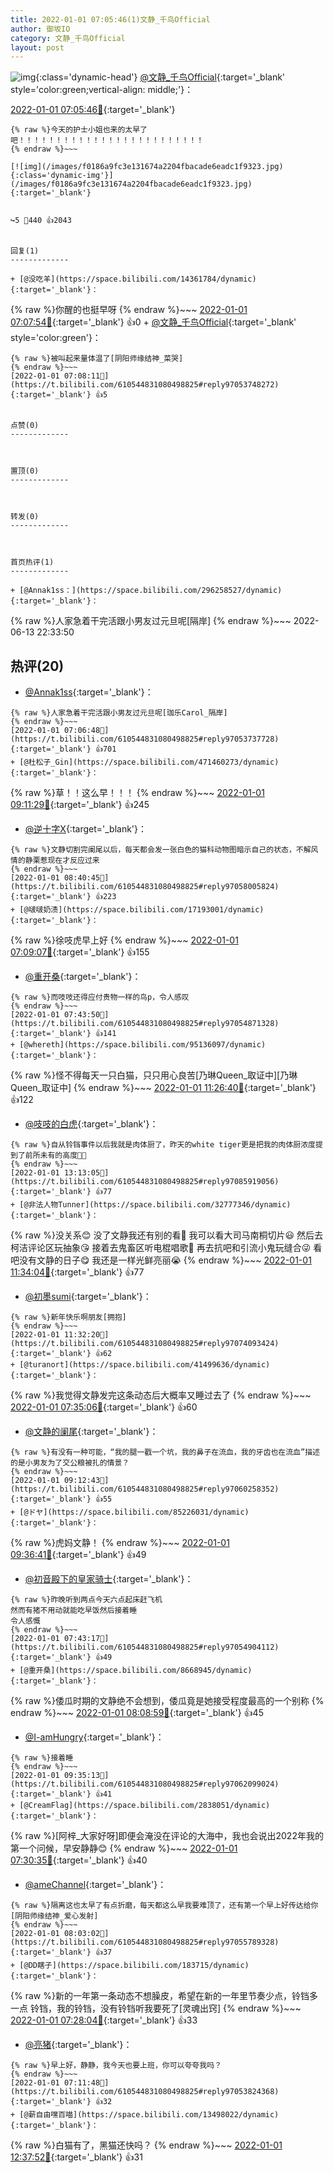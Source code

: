 ```yaml
---
title: 2022-01-01 07:05:46(1)文静_千鸟Official
author: 御坂IO
category: 文静_千鸟Official
layout: post
---
```


![img](/images/ac7482ed1b9a7f203dc68c0c4a77c488a27b108a.jpg){:class='dynamic-head'}
[@文静_千鸟Official](https://space.bilibili.com/667526012/dynamic){:target='_blank' style='color:green;vertical-align: middle;'}：

[2022-01-01 07:05:46🔗](https://t.bilibili.com/610544831080498825){:target='_blank'}

~~~
{% raw %}今天的护士小姐也来的太早了吧！！！！！！！！！！！！！！！！！！！！！！！！！
{% endraw %}~~~

[![img](/images/f0186a9fc3e131674a2204fbacade6eadc1f9323.jpg){:class='dynamic-img'}](/images/f0186a9fc3e131674a2204fbacade6eadc1f9323.jpg){:target='_blank'}


↪️5 💬440 👍2043


回复(1)
-------------

+ [@没吃羊](https://space.bilibili.com/14361784/dynamic){:target='_blank'}：
~~~
{% raw %}你醒的也挺早呀
{% endraw %}~~~
[2022-01-01 07:07:54🔗](https://t.bilibili.com/610544831080498825#reply97053788576){:target='_blank'} 👍0
    + [@文静_千鸟Official](https://space.bilibili.com/667526012/dynamic){:target='_blank' style='color:green'}：
~~~
{% raw %}被叫起来量体温了[阴阳师缘结神_菜哭]
{% endraw %}~~~
[2022-01-01 07:08:11🔗](https://t.bilibili.com/610544831080498825#reply97053748272){:target='_blank'} 👍5


点赞(0)
-------------



置顶(0)
-------------



转发(0)
-------------



首页热评(1)
-------------

+ [@Annak1ss：](https://space.bilibili.com/296258527/dynamic){:target='_blank'}：
~~~
{% raw %}人家急着干完活跟小男友过元旦呢[隔岸]
{% endraw %}~~~
2022-06-13 22:33:50


热评(20)
-------------

+ [@Annak1ss](https://space.bilibili.com/296258527/dynamic){:target='_blank'}：
~~~
{% raw %}人家急着干完活跟小男友过元旦呢[珈乐Carol_隔岸]
{% endraw %}~~~
[2022-01-01 07:06:48🔗](https://t.bilibili.com/610544831080498825#reply97053737728){:target='_blank'} 👍701
+ [@杜松子_Gin](https://space.bilibili.com/471460273/dynamic){:target='_blank'}：
~~~
{% raw %}草！！这么早！！！
{% endraw %}~~~
[2022-01-01 09:11:29🔗](https://t.bilibili.com/610544831080498825#reply97060066480){:target='_blank'} 👍245
+ [@逆十字X](https://space.bilibili.com/156565726/dynamic){:target='_blank'}：
~~~
{% raw %}文静切割完阑尾以后，每天都会发一张白色的猫科动物图暗示自己的状态，不解风情的静栗惹现在才反应过来
{% endraw %}~~~
[2022-01-01 08:40:45🔗](https://t.bilibili.com/610544831080498825#reply97058005824){:target='_blank'} 👍223
+ [@啵啵奶渍](https://space.bilibili.com/17193001/dynamic){:target='_blank'}：
~~~
{% raw %}徐吱虎早上好
{% endraw %}~~~
[2022-01-01 07:09:07🔗](https://t.bilibili.com/610544831080498825#reply97053755904){:target='_blank'} 👍155
+ [@重开桑](https://space.bilibili.com/8668945/dynamic){:target='_blank'}：
~~~
{% raw %}而吱吱还得应付贵物一样的鸟p，令人感叹
{% endraw %}~~~
[2022-01-01 07:43:50🔗](https://t.bilibili.com/610544831080498825#reply97054871328){:target='_blank'} 👍141
+ [@whereth](https://space.bilibili.com/95136097/dynamic){:target='_blank'}：
~~~
{% raw %}怪不得每天一只白猫，只只用心良苦[乃琳Queen_取证中][乃琳Queen_取证中]
{% endraw %}~~~
[2022-01-01 11:26:40🔗](https://t.bilibili.com/610544831080498825#reply97073467600){:target='_blank'} 👍122
+ [@吱吱的白虎](https://space.bilibili.com/102809473/dynamic){:target='_blank'}：
~~~
{% raw %}自从铃铛事件以后我就是肉体厨了，昨天的white tiger更是把我的肉体厨浓度提到了前所未有的高度🥵🥵
{% endraw %}~~~
[2022-01-01 13:13:05🔗](https://t.bilibili.com/610544831080498825#reply97085919056){:target='_blank'} 👍77
+ [@非法人物Tunner](https://space.bilibili.com/32777346/dynamic){:target='_blank'}：
~~~
{% raw %}没关系😊
没了文静我还有别的看🤗
我可以看大司马南桐切片😃
然后去柯洁评论区玩抽象😘
接着去鬼畜区听电棍唱歌😬
再去抗吧和引流小鬼玩缝合😜
看吧没有文静的日子😋
我还是一样光鲜亮丽😭
{% endraw %}~~~
[2022-01-01 11:34:04🔗](https://t.bilibili.com/610544831080498825#reply97074209360){:target='_blank'} 👍77
+ [@初墨sumi](https://space.bilibili.com/7742031/dynamic){:target='_blank'}：
~~~
{% raw %}新年快乐啊朋友[拥抱]
{% endraw %}~~~
[2022-01-01 11:32:20🔗](https://t.bilibili.com/610544831080498825#reply97074093424){:target='_blank'} 👍62
+ [@turanort](https://space.bilibili.com/41499636/dynamic){:target='_blank'}：
~~~
{% raw %}我觉得文静发完这条动态后大概率又睡过去了
{% endraw %}~~~
[2022-01-01 07:35:06🔗](https://t.bilibili.com/610544831080498825#reply97054606768){:target='_blank'} 👍60
+ [@文静的阑尾](https://space.bilibili.com/41149486/dynamic){:target='_blank'}：
~~~
{% raw %}有没有一种可能，“我的腿一戳一个坑，我的鼻子在流血，我的牙齿也在流血”描述的是小男友为了交公粮被扎的情景？
{% endraw %}~~~
[2022-01-01 09:12:43🔗](https://t.bilibili.com/610544831080498825#reply97060258352){:target='_blank'} 👍55
+ [@ドヤ](https://space.bilibili.com/85226031/dynamic){:target='_blank'}：
~~~
{% raw %}虎妈文静！
{% endraw %}~~~
[2022-01-01 09:36:41🔗](https://t.bilibili.com/610544831080498825#reply97062142736){:target='_blank'} 👍49
+ [@初音殿下的皇家骑士](https://space.bilibili.com/8126805/dynamic){:target='_blank'}：
~~~
{% raw %}昨晚听到两点今天六点起床赶飞机
然而有猪不用动就能吃早饭然后接着睡
令人感慨
{% endraw %}~~~
[2022-01-01 07:43:17🔗](https://t.bilibili.com/610544831080498825#reply97054904112){:target='_blank'} 👍49
+ [@重开桑](https://space.bilibili.com/8668945/dynamic){:target='_blank'}：
~~~
{% raw %}倭瓜时期的文静绝不会想到，倭瓜竟是她接受程度最高的一个别称
{% endraw %}~~~
[2022-01-01 08:08:59🔗](https://t.bilibili.com/610544831080498825#reply97056046544){:target='_blank'} 👍45
+ [@I-amHungry](https://space.bilibili.com/6715117/dynamic){:target='_blank'}：
~~~
{% raw %}接着睡
{% endraw %}~~~
[2022-01-01 09:35:13🔗](https://t.bilibili.com/610544831080498825#reply97062099024){:target='_blank'} 👍41
+ [@CreamFlag](https://space.bilibili.com/2838051/dynamic){:target='_blank'}：
~~~
{% raw %}[阿梓_大家好呀]即便会淹没在评论的大海中，我也会说出2022年我的第一个问候，早安静静😊
{% endraw %}~~~
[2022-01-01 07:30:35🔗](https://t.bilibili.com/610544831080498825#reply97054426608){:target='_blank'} 👍40
+ [@ameChannel](https://space.bilibili.com/227184235/dynamic){:target='_blank'}：
~~~
{% raw %}隔离这也太早了有点折磨，每天都这么早我要难顶了，还有第一个早上好传达给你[阴阳师缘结神_爱心发射]
{% endraw %}~~~
[2022-01-01 08:03:02🔗](https://t.bilibili.com/610544831080498825#reply97055789328){:target='_blank'} 👍37
+ [@DD瞎子](https://space.bilibili.com/183715/dynamic){:target='_blank'}：
~~~
{% raw %}新的一年第一条动态不想臊皮，希望在新的一年里节奏少点，铃铛多一点
铃铛，我的铃铛，没有铃铛听我要死了[灵魂出窍]
{% endraw %}~~~
[2022-01-01 07:28:04🔗](https://t.bilibili.com/610544831080498825#reply97054401488){:target='_blank'} 👍33
+ [@亮猪](https://space.bilibili.com/758140/dynamic){:target='_blank'}：
~~~
{% raw %}早上好，静静，我今天也要上班，你可以夸夸我吗？
{% endraw %}~~~
[2022-01-01 07:11:48🔗](https://t.bilibili.com/610544831080498825#reply97053824368){:target='_blank'} 👍32
+ [@薪自由嘿百喵](https://space.bilibili.com/13498022/dynamic){:target='_blank'}：
~~~
{% raw %}白猫有了，黑猫还快吗？
{% endraw %}~~~
[2022-01-01 12:37:52🔗](https://t.bilibili.com/610544831080498825#reply97081806304){:target='_blank'} 👍31


